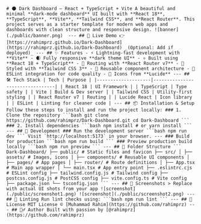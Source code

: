 <pre lang="md"><code># 🌑 Dark Dashboard — React + TypeScript + Vite A beautiful and minimal **dark-mode dashboard** UI built with **React 18**, **TypeScript**, **Vite**, **Tailwind CSS**, and **React Router**. This project serves as a starter template for modern web apps and dashboards with clean structure and responsive design. ![banner](./public/banner.png) <!-- Replace with your actual screenshot or remove --> --- ## 🚀 Live Demo 👉 [https://rahimprz.github.io/Dark-Dashboard](https://rahimprz.github.io/Dark-Dashboard) _(Optional: Add if deployed)_ --- ## ✨ Features - ⚡ Lightning-fast development with **Vite** - 🌒 Fully responsive **dark theme UI** - ⚛️ Built using **React 18 + TypeScript** - 🧭 Routing with **React Router v7** - 💅 Styled with **Tailwind CSS 3** - 🧩 Reusable component architecture - 🧼 ESLint integration for code quality - 🧠 Icons from **Lucide** --- ## 🛠 Tech Stack | Tech | Purpose | |--------------------|---------------------------------| | React 18 | UI Framework | | TypeScript | Type safety | | Vite | Build & Dev server | | Tailwind CSS | Utility-first styling | | React Router v7 | Routing | | Lucide React | Icon library | | ESLint | Linting for cleaner code | --- ## 📦 Installation & Setup Follow these steps to install and run the project locally: ### 1. Clone the repository ```bash git clone https://github.com/rahimprz/Dark-Dashboard.git cd Dark-Dashboard ``` ### 2. Install dependencies ```bash npm install # or yarn install ``` --- ## 🔧 Development ### Run the development server ```bash npm run dev ``` Visit `http://localhost:5173` in your browser. --- ### Build for production ```bash npm run build ``` ### Preview production build locally ```bash npm run preview ``` --- ## 📁 Folder Structure ``` Dark-Dashboard/ ├── public/ # Static files and favicon ├── src/ │ ├── assets/ # Images, icons │ ├── components/ # Reusable UI components │ ├── pages/ # App pages │ ├── router/ # Route definitions │ ├── App.tsx # Main app wrapper │ └── main.tsx # App entry point ├── .eslintrc.cjs # ESLint config ├── tailwind.config.js # Tailwind config ├── postcss.config.js # PostCSS config ├── vite.config.ts # Vite config ├── package.json └── tsconfig.json ``` --- ## 📸 Screenshots > Replace with actual UI shots from your app ![screenshot](./public/screenshot1.png) ![screenshot](./public/screenshot2.png) --- ## 🧹 Linting Run lint checks using: ```bash npm run lint ``` --- ## 📝 License MIT License © [Muhammad Rahim](https://github.com/rahimprz) --- ## 🙋‍♂️ Author Built with passion by [@rahimprz](https://github.com/rahimprz) </code></pre>
